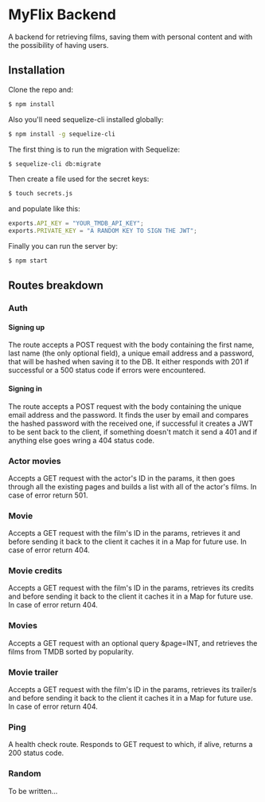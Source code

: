 # MyFlix Backend
A backend for retrieving films, saving them with personal content and with the possibility of having users.

## Installation
Clone the repo and:
```bash
$ npm install
```
Also you'll need sequelize-cli installed globally:
```bash
$ npm install -g sequelize-cli
```
The first thing is to run the migration with Sequelize:
```bash
$ sequelize-cli db:migrate
```
Then create a file used for the secret keys:
```bash
$ touch secrets.js
```
and populate like this:
```javascript
exports.API_KEY = "YOUR_TMDB_API_KEY";
exports.PRIVATE_KEY = "A RANDOM KEY TO SIGN THE JWT";
```
Finally you can run the server by:
```bash
$ npm start
```

## Routes breakdown
### Auth
#### Signing up
The route accepts a POST request with the body containing the first name, last name (the only optional field), a unique email address and a password, that will be hashed when saving it to the DB. It either responds with 201 if successful or a 500 status code if errors were encountered.
#### Signing in
The route accepts a POST request with the body containing the unique email address and the password. It finds the user by email and compares the hashed password with the received one, if successful it creates a JWT to be sent back to the client, if something doesn't match it send a 401 and if anything else goes wring a 404 status code.
### Actor movies
Accepts a GET request with the actor's ID in the params, it then goes through all the existing pages and builds a list with all of the actor's films. In case of error return 501.
### Movie
Accepts a GET request with the film's ID in the params, retrieves it and before sending it back to the client it caches it in a Map for future use. In case of error return 404.
### Movie credits
Accepts a GET request with the film's ID in the params, retrieves its credits and before sending it back to the client it caches it in a Map for future use. In case of error return 404.
### Movies
Accepts a GET request with an optional query &page=INT, and retrieves the films from TMDB sorted by popularity.
### Movie trailer
Accepts a GET request with the film's ID in the params, retrieves its trailer/s and before sending it back to the client it caches it in a Map for future use. In case of error return 404.
### Ping
A health check route. Responds to GET request to which, if alive, returns a 200 status code.
### Random
To be written...